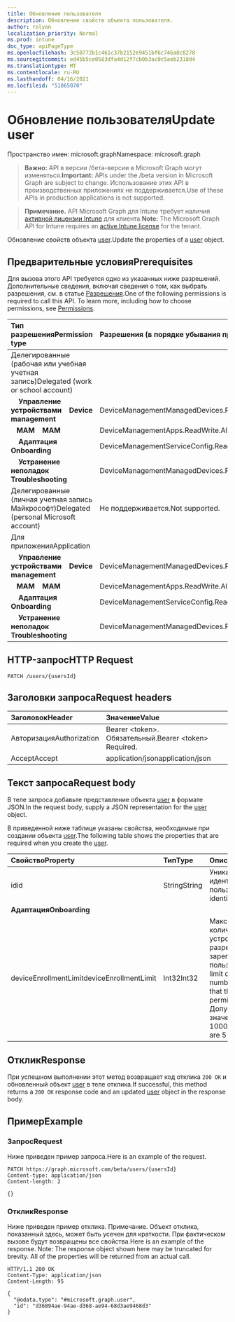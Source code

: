 ```yaml
---
title: Обновление пользователя
description: Обновление свойств объекта пользователя.
author: rolyon
localization_priority: Normal
ms.prod: intune
doc_type: apiPageType
ms.openlocfilehash: 3c50772b1c461c37b2152e9451bf6c746a8c8278
ms.sourcegitcommit: ed45b5ce0583dfa4d12f7cb0b3ac0c5aeb2318d4
ms.translationtype: MT
ms.contentlocale: ru-RU
ms.lasthandoff: 04/16/2021
ms.locfileid: "51865070"
---
```

# <a name="update-user"></a><span data-ttu-id="c1588-103">Обновление пользователя</span><span class="sxs-lookup"><span data-stu-id="c1588-103">Update user</span></span>

<span data-ttu-id="c1588-104">Пространство имен: microsoft.graph</span><span class="sxs-lookup"><span data-stu-id="c1588-104">Namespace: microsoft.graph</span></span>

> <span data-ttu-id="c1588-105">**Важно:** API в версии /бета-версии в Microsoft Graph могут изменяться.</span><span class="sxs-lookup"><span data-stu-id="c1588-105">**Important:** APIs under the /beta version in Microsoft Graph are subject to change.</span></span> <span data-ttu-id="c1588-106">Использование этих API в производственных приложениях не поддерживается.</span><span class="sxs-lookup"><span data-stu-id="c1588-106">Use of these APIs in production applications is not supported.</span></span>

> <span data-ttu-id="c1588-107">**Примечание.** API Microsoft Graph для Intune требует наличия [активной лицензии Intune](https://go.microsoft.com/fwlink/?linkid=839381) для клиента.</span><span class="sxs-lookup"><span data-stu-id="c1588-107">**Note:** The Microsoft Graph API for Intune requires an [active Intune license](https://go.microsoft.com/fwlink/?linkid=839381) for the tenant.</span></span>

<span data-ttu-id="c1588-108">Обновление свойств объекта [user](../resources/intune-shared-user.md).</span><span class="sxs-lookup"><span data-stu-id="c1588-108">Update the properties of a [user](../resources/intune-shared-user.md) object.</span></span>

## <a name="prerequisites"></a><span data-ttu-id="c1588-109">Предварительные условия</span><span class="sxs-lookup"><span data-stu-id="c1588-109">Prerequisites</span></span>

<span data-ttu-id="c1588-p102">Для вызова этого API требуется одно из указанных ниже разрешений. Дополнительные сведения, включая сведения о том, как выбрать разрешения, см. в статье [Разрешения](/graph/permissions-reference).</span><span class="sxs-lookup"><span data-stu-id="c1588-p102">One of the following permissions is required to call this API. To learn more, including how to choose permissions, see [Permissions](/graph/permissions-reference).</span></span>

|<span data-ttu-id="c1588-112">Тип разрешения</span><span class="sxs-lookup"><span data-stu-id="c1588-112">Permission type</span></span>|<span data-ttu-id="c1588-113">Разрешения (в порядке убывания привилегий)</span><span class="sxs-lookup"><span data-stu-id="c1588-113">Permissions (from most to least privileged)</span></span>|
|:---|:---|
|<span data-ttu-id="c1588-114">Делегированные (рабочая или учебная учетная запись)</span><span class="sxs-lookup"><span data-stu-id="c1588-114">Delegated (work or school account)</span></span>||
| <span data-ttu-id="c1588-115">&nbsp; &nbsp; **Управление устройствами**</span><span class="sxs-lookup"><span data-stu-id="c1588-115">&nbsp; &nbsp; **Device management**</span></span> | <span data-ttu-id="c1588-116">DeviceManagementManagedDevices.ReadWrite.All</span><span class="sxs-lookup"><span data-stu-id="c1588-116">DeviceManagementManagedDevices.ReadWrite.All</span></span>|
| <span data-ttu-id="c1588-117">&nbsp;&nbsp; **MAM**</span><span class="sxs-lookup"><span data-stu-id="c1588-117">&nbsp; &nbsp; **MAM**</span></span> | <span data-ttu-id="c1588-118">DeviceManagementApps.ReadWrite.All</span><span class="sxs-lookup"><span data-stu-id="c1588-118">DeviceManagementApps.ReadWrite.All</span></span>|
| <span data-ttu-id="c1588-119">&nbsp; &nbsp; **Адаптация**</span><span class="sxs-lookup"><span data-stu-id="c1588-119">&nbsp; &nbsp; **Onboarding**</span></span> | <span data-ttu-id="c1588-120">DeviceManagementServiceConfig.ReadWrite.All</span><span class="sxs-lookup"><span data-stu-id="c1588-120">DeviceManagementServiceConfig.ReadWrite.All</span></span>|
| <span data-ttu-id="c1588-121">&nbsp; &nbsp; **Устранение неполадок**</span><span class="sxs-lookup"><span data-stu-id="c1588-121">&nbsp; &nbsp; **Troubleshooting**</span></span> | <span data-ttu-id="c1588-122">DeviceManagementManagedDevices.ReadWrite.All</span><span class="sxs-lookup"><span data-stu-id="c1588-122">DeviceManagementManagedDevices.ReadWrite.All</span></span>|
|<span data-ttu-id="c1588-123">Делегированные (личная учетная запись Майкрософт)</span><span class="sxs-lookup"><span data-stu-id="c1588-123">Delegated (personal Microsoft account)</span></span>|<span data-ttu-id="c1588-124">Не поддерживается.</span><span class="sxs-lookup"><span data-stu-id="c1588-124">Not supported.</span></span>|
|<span data-ttu-id="c1588-125">Для приложения</span><span class="sxs-lookup"><span data-stu-id="c1588-125">Application</span></span>||
| <span data-ttu-id="c1588-126">&nbsp; &nbsp; **Управление устройствами**</span><span class="sxs-lookup"><span data-stu-id="c1588-126">&nbsp; &nbsp; **Device management**</span></span> | <span data-ttu-id="c1588-127">DeviceManagementManagedDevices.ReadWrite.All</span><span class="sxs-lookup"><span data-stu-id="c1588-127">DeviceManagementManagedDevices.ReadWrite.All</span></span>|
| <span data-ttu-id="c1588-128">&nbsp;&nbsp; **MAM**</span><span class="sxs-lookup"><span data-stu-id="c1588-128">&nbsp; &nbsp; **MAM**</span></span> | <span data-ttu-id="c1588-129">DeviceManagementApps.ReadWrite.All</span><span class="sxs-lookup"><span data-stu-id="c1588-129">DeviceManagementApps.ReadWrite.All</span></span>|
| <span data-ttu-id="c1588-130">&nbsp; &nbsp; **Адаптация**</span><span class="sxs-lookup"><span data-stu-id="c1588-130">&nbsp; &nbsp; **Onboarding**</span></span> | <span data-ttu-id="c1588-131">DeviceManagementServiceConfig.ReadWrite.All</span><span class="sxs-lookup"><span data-stu-id="c1588-131">DeviceManagementServiceConfig.ReadWrite.All</span></span>|
| <span data-ttu-id="c1588-132">&nbsp; &nbsp; **Устранение неполадок**</span><span class="sxs-lookup"><span data-stu-id="c1588-132">&nbsp; &nbsp; **Troubleshooting**</span></span> | <span data-ttu-id="c1588-133">DeviceManagementManagedDevices.ReadWrite.All</span><span class="sxs-lookup"><span data-stu-id="c1588-133">DeviceManagementManagedDevices.ReadWrite.All</span></span>|

## <a name="http-request"></a><span data-ttu-id="c1588-134">HTTP-запрос</span><span class="sxs-lookup"><span data-stu-id="c1588-134">HTTP Request</span></span>

<!-- {
  "blockType": "ignored"
}
-->
``` http
PATCH /users/{usersId}
```

## <a name="request-headers"></a><span data-ttu-id="c1588-135">Заголовки запроса</span><span class="sxs-lookup"><span data-stu-id="c1588-135">Request headers</span></span>

|<span data-ttu-id="c1588-136">Заголовок</span><span class="sxs-lookup"><span data-stu-id="c1588-136">Header</span></span>|<span data-ttu-id="c1588-137">Значение</span><span class="sxs-lookup"><span data-stu-id="c1588-137">Value</span></span>|
|:---|:---|
|<span data-ttu-id="c1588-138">Авторизация</span><span class="sxs-lookup"><span data-stu-id="c1588-138">Authorization</span></span>|<span data-ttu-id="c1588-139">Bearer &lt;token&gt;. Обязательный.</span><span class="sxs-lookup"><span data-stu-id="c1588-139">Bearer &lt;token&gt; Required.</span></span>|
|<span data-ttu-id="c1588-140">Accept</span><span class="sxs-lookup"><span data-stu-id="c1588-140">Accept</span></span>|<span data-ttu-id="c1588-141">application/json</span><span class="sxs-lookup"><span data-stu-id="c1588-141">application/json</span></span>|

## <a name="request-body"></a><span data-ttu-id="c1588-142">Текст запроса</span><span class="sxs-lookup"><span data-stu-id="c1588-142">Request body</span></span>

<span data-ttu-id="c1588-143">В теле запроса добавьте представление объекта [user](../resources/intune-shared-user.md) в формате JSON.</span><span class="sxs-lookup"><span data-stu-id="c1588-143">In the request body, supply a JSON representation for the [user](../resources/intune-shared-user.md) object.</span></span>

<span data-ttu-id="c1588-144">В приведенной ниже таблице указаны свойства, необходимые при создании объекта [user](../resources/intune-shared-user.md).</span><span class="sxs-lookup"><span data-stu-id="c1588-144">The following table shows the properties that are required when you create the [user](../resources/intune-shared-user.md).</span></span>

|<span data-ttu-id="c1588-145">Свойство</span><span class="sxs-lookup"><span data-stu-id="c1588-145">Property</span></span>|<span data-ttu-id="c1588-146">Тип</span><span class="sxs-lookup"><span data-stu-id="c1588-146">Type</span></span>|<span data-ttu-id="c1588-147">Описание</span><span class="sxs-lookup"><span data-stu-id="c1588-147">Description</span></span>|
|:---|:---|:---|
|<span data-ttu-id="c1588-148">id</span><span class="sxs-lookup"><span data-stu-id="c1588-148">id</span></span>|<span data-ttu-id="c1588-149">String</span><span class="sxs-lookup"><span data-stu-id="c1588-149">String</span></span>|<span data-ttu-id="c1588-150">Уникальный идентификатор пользователя.</span><span class="sxs-lookup"><span data-stu-id="c1588-150">Unique identifier of the user.</span></span>|
|<span data-ttu-id="c1588-151">**Адаптация**</span><span class="sxs-lookup"><span data-stu-id="c1588-151">**Onboarding**</span></span>|
|<span data-ttu-id="c1588-152">deviceEnrollmentLimit</span><span class="sxs-lookup"><span data-stu-id="c1588-152">deviceEnrollmentLimit</span></span>|<span data-ttu-id="c1588-153">Int32</span><span class="sxs-lookup"><span data-stu-id="c1588-153">Int32</span></span>|<span data-ttu-id="c1588-154">Максимальное количество устройств, которые разрешено зарегистрировать пользователю.</span><span class="sxs-lookup"><span data-stu-id="c1588-154">The limit on the maximum number of devices that the user is permitted to enroll.</span></span> <span data-ttu-id="c1588-155">Допустимые значения: 5 или 1000.</span><span class="sxs-lookup"><span data-stu-id="c1588-155">Allowed values are 5 or 1000.</span></span>|

## <a name="response"></a><span data-ttu-id="c1588-156">Отклик</span><span class="sxs-lookup"><span data-stu-id="c1588-156">Response</span></span>

<span data-ttu-id="c1588-157">При успешном выполнении этот метод возвращает код отклика `200 OK` и обновленный объект [user](../resources/intune-shared-user.md) в теле отклика.</span><span class="sxs-lookup"><span data-stu-id="c1588-157">If successful, this method returns a `200 OK` response code and an updated [user](../resources/intune-shared-user.md) object in the response body.</span></span>

## <a name="example"></a><span data-ttu-id="c1588-158">Пример</span><span class="sxs-lookup"><span data-stu-id="c1588-158">Example</span></span>

### <a name="request"></a><span data-ttu-id="c1588-159">Запрос</span><span class="sxs-lookup"><span data-stu-id="c1588-159">Request</span></span>

<span data-ttu-id="c1588-160">Ниже приведен пример запроса.</span><span class="sxs-lookup"><span data-stu-id="c1588-160">Here is an example of the request.</span></span>

``` http
PATCH https://graph.microsoft.com/beta/users/{usersId}
Content-type: application/json
Content-length: 2

{}
```

### <a name="response"></a><span data-ttu-id="c1588-161">Отклик</span><span class="sxs-lookup"><span data-stu-id="c1588-161">Response</span></span>

<span data-ttu-id="c1588-p104">Ниже приведен пример отклика. Примечание. Объект отклика, показанный здесь, может быть усечен для краткости. При фактическом вызове будут возвращены все свойства.</span><span class="sxs-lookup"><span data-stu-id="c1588-p104">Here is an example of the response. Note: The response object shown here may be truncated for brevity. All of the properties will be returned from an actual call.</span></span>

``` http
HTTP/1.1 200 OK
Content-Type: application/json
Content-Length: 95

{
  "@odata.type": "#microsoft.graph.user",
  "id": "d36894ae-94ae-d368-ae94-68d3ae9468d3"
}
```










